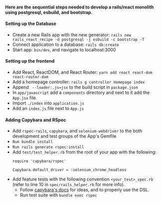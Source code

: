 #### Here are the sequential steps needed to develop a rails/react monolith using postgresql, esbuild, and bootstrap.

#### Setting up the Database

- Create a new Rails app with the new generator: `rails new rails_react_recipe -d postgresql -j esbuild -c bootstrap -T`
- Connect application to a database: `rails db:create`
- Start app: `bin/dev`, and navigate to localhost:3000

#### Setting up the frontend

- Add React, ReactDOM, and React Router: `yarn add react react-dom react-router-dom`
- Add a homepage controller: `rails g controller Homepage index`
- Append ` --loader:.js=jsx` to the build script in `package.json`
- In `app/javascript` add a `components` directory and next to it add the `App.jsx` file.
- Import `./index` into `application.js`
- Add an `index.js` file next to `App.js`

#### Adding Capybara and RSpec

- Add `rspec-rails`, `capybara`, and `selenium-webdriver` to the both development and test groups of the App's Gemfile
- `Run bundle install`
- `Run rails generate rspec:install`
- Add `test/test_helper.rb` from the root of your app with the following:
    ```
    require 'capybara/rspec'
    
    Capybara.default_driver = :selenium_chrome_headless
  ```
- Add feature tests with the following convention `<your_test>_spec.rb` (refer to line 10 in `spec/rails_helper.rb` for more info).
  - Follow [capybara's docs](https://github.com/teamcapybara/capybara#the-dsl:~:text=database%20setup%20below.-,The%20DSL,-A%20complete%20reference) for ideas, and to properly use the DSL.
  - Run test suite with `bundle exec rspec`